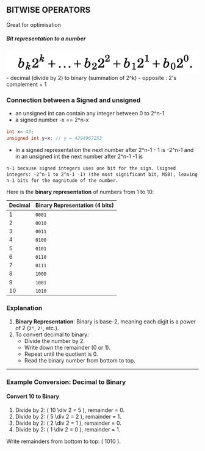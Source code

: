 ## BITWISE OPERATORS
Great for optimisation

##### Bit representation to a number
<img src="./bits.png">
- decimal (divide by 2) to binary (summation of 2^k)
- opposite : 2's complement + 1

### Connection between a Signed and unsigned
- an unsigned int can contain any integer between 0 to 2^n-1
- a signed number -x == 2^n-x
```C++
int x=-43;
unsigned int y=x; // y = 4294967253
```
- In a signed representation the next number after 2^n-1 - 1 is -2^n-1 and in an unsigned int the next number after 2^n-1 -1 is 

```
n-1 because signed integers uses one bit for the sign. (signed integers: -2^n-1 to 2^n-1 -1) (the most significant bit, MSB), leaving n-1 bits for the magnitude of the number.
``` 

Here is the **binary representation** of numbers from 1 to 10:

| **Decimal** | **Binary Representation (4 bits)** |
|-------------|-------------------------------------|
| 1           | `0001`                              |
| 2           | `0010`                              |
| 3           | `0011`                              |
| 4           | `0100`                              |
| 5           | `0101`                              |
| 6           | `0110`                              |
| 7           | `0111`                              |
| 8           | `1000`                              |
| 9           | `1001`                              |
| 10          | `1010`                              |

### **Explanation**
1. **Binary Representation**: Binary is base-2, meaning each digit is a power of 2 (`2⁰`, `2¹`, etc.).
2. To convert decimal to binary:
   - Divide the number by 2.
   - Write down the remainder (0 or 1).
   - Repeat until the quotient is 0.
   - Read the binary number from bottom to top.

---

### Example Conversion: Decimal to Binary
#### **Convert 10 to Binary**
1. Divide by 2: \( 10 \div 2 = 5 \), remainder = 0.
2. Divide by 2: \( 5 \div 2 = 2 \), remainder = 1.
3. Divide by 2: \( 2 \div 2 = 1 \), remainder = 0.
4. Divide by 2: \( 1 \div 2 = 0 \), remainder = 1.

Write remainders from bottom to top: \( 1010 \).